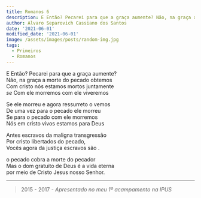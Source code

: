 ```yaml
---
title: Romanos 6
description: E Então? Pecarei para que a graça aumente? Não, na graça a morte do pecado obtemos...
author: Alvaro Separovich Cassiano dos Santos
date: '2021-06-01'
modified_date: '2021-06-01'
image: /assets/images/posts/random-img.jpg
tags:
  - Primeiros
  - Romanos
---
```

E Então? Pecarei para que a graça aumente?   
Não, na graça a morte do pecado obtemos   
Com cristo nós estamos mortos juntamente   
*se* Com ele morremos com ele viveremos   

Se ele morreu e agora ressurreto o vemos   
De uma vez para o pecado ele morreu   
Se para o pecado com ele morremos   
Nós em cristo vivos estamos para Deus   

Antes escravos da maligna transgressão   
Por cristo libertados do pecado,   
Vocês agora da justiça escravos são .    

o pecado cobra a morte do pecador   
Mas o dom gratuito de Deus é a vida eterna   
por meio de Cristo Jesus nosso Senhor.    

______

> 2015 - 2017 - *Apresentado no meu 1º acampamento na IPUS*